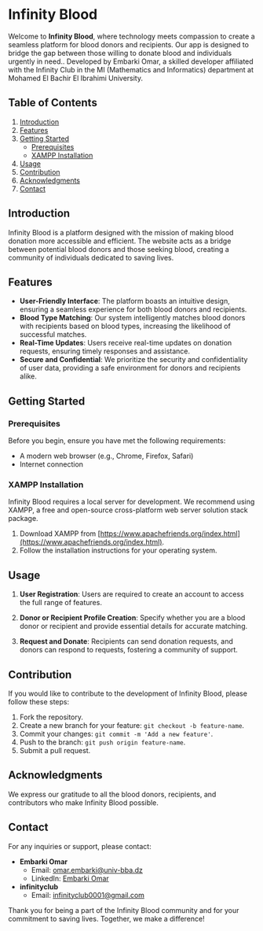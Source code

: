 # Infinity Blood

Welcome to **Infinity Blood**,  where technology meets compassion to create a seamless platform for blood donors and recipients. Our app is designed to bridge the gap between those willing to donate blood and individuals urgently in need.. Developed by Embarki Omar, a skilled developer affiliated with the Infinity Club in the MI (Mathematics and Informatics) department at Mohamed El Bachir El Ibrahimi University.

## Table of Contents
1. [Introduction](#introduction)
2. [Features](#features)
3. [Getting Started](#getting-started)
    - [Prerequisites](#prerequisites)
    - [XAMPP Installation](#xampp-installation)
4. [Usage](#usage)
5. [Contribution](#contribution)
6. [Acknowledgments](#acknowledgments)
7. [Contact](#contact)

## Introduction

Infinity Blood is a platform designed with the mission of making blood donation more accessible and efficient. The website acts as a bridge between potential blood donors and those seeking blood, creating a community of individuals dedicated to saving lives.

## Features

- **User-Friendly Interface**: The platform boasts an intuitive design, ensuring a seamless experience for both blood donors and recipients.
- **Blood Type Matching**: Our system intelligently matches blood donors with recipients based on blood types, increasing the likelihood of successful matches.
- **Real-Time Updates**: Users receive real-time updates on donation requests, ensuring timely responses and assistance.
- **Secure and Confidential**: We prioritize the security and confidentiality of user data, providing a safe environment for donors and recipients alike.

## Getting Started

### Prerequisites

Before you begin, ensure you have met the following requirements:

- A modern web browser (e.g., Chrome, Firefox, Safari)
- Internet connection

### XAMPP Installation

Infinity Blood requires a local server for development. We recommend using XAMPP, a free and open-source cross-platform web server solution stack package.

1. Download XAMPP from [https://www.apachefriends.org/index.html](https://www.apachefriends.org/index.html).
2. Follow the installation instructions for your operating system.


## Usage

1. **User Registration**: Users are required to create an account to access the full range of features.
2. **Donor or Recipient Profile Creation**: Specify whether you are a blood donor or recipient and provide essential details for accurate matching.

3. **Request and Donate**: Recipients can send donation requests, and donors can respond to requests, fostering a community of support.

## Contribution

If you would like to contribute to the development of Infinity Blood, please follow these steps:

1. Fork the repository.
2. Create a new branch for your feature: `git checkout -b feature-name`.
3. Commit your changes: `git commit -m 'Add a new feature'`.
4. Push to the branch: `git push origin feature-name`.
5. Submit a pull request.

## Acknowledgments

We express our gratitude to all the blood donors, recipients, and contributors who make Infinity Blood possible.

## Contact

For any inquiries or support, please contact:

- **Embarki Omar**
  - Email: omar.embarki@univ-bba.dz
  - LinkedIn: [Embarki Omar](https://www.linkedin.com/in/omar-embarki-10651a22a/)
- **infinityclub**
  - Email: infinityclub0001@gmail.com

  
Thank you for being a part of the Infinity Blood community and for your commitment to saving lives. Together, we make a difference!


